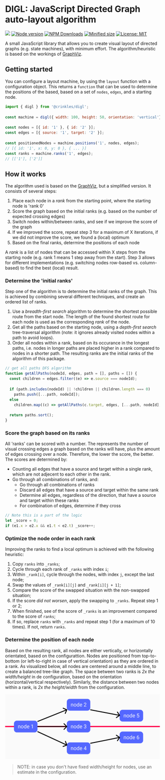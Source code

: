 # DIGL: JavaScript Directed Graph auto-layout algorithm

![](https://github.com/crinklesio/digl/workflows/test/badge.svg)
[![Node version](https://img.shields.io/npm/v/@crinkles/digl.svg?style=flat)](https://www.npmjs.com/package/@crinkles/digl)
[![NPM Downloads](https://img.shields.io/npm/dm/@crinkles/digl.svg?style=flat)](https://www.npmjs.com/package/@crinkles/digl)
[![Minified size](https://img.shields.io/bundlephobia/min/@crinkles/digl?label=minified)](https://www.npmjs.com/package/@crinkles/digl)
[![License: MIT](https://img.shields.io/badge/License-MIT-yellow.svg)](https://opensource.org/licenses/MIT)

A small JavaScript library that allows you to create visual layout of directed graphs (e.g. state machines), with minimum effort. The algorithm/heuristic is based on the workings of [GraphViz](https://www.graphviz.org/Documentation/TSE93.pdf).

## Getting started

You can configure a layout machine, by using the `layout` function with a configuration object. This returns a `function` that can be used to determine the positions of the based, based on a set of `nodes`, `edges`, and a starting node.

```js
import { digl } from '@crinkles/digl';

const machine = digl({ width: 100, height: 50, orientation: 'vertical'});

const nodes = [{ id: '1' }, { id: '2' }];
const edges = [{ source: '1', target: '2' }];

const positionedNodes = machine.positions('1', nodes, edges);
// [{ id: '1', x: 0, y: 0 }, { ... }]
const ranks = machine.ranks('1', edges);
// [['1'], ['2']]
```

## How it works

The algorithm used is based on the [GraphViz](https://www.graphviz.org/Documentation/TSE93.pdf), but a simplified version. It consists of several steps:

1. Place each node in a _rank_ from the starting point, where the starting node is 'rank 0'
2. Score the graph based on the initial ranks (e.g. based on the number of expected crossing edges)
3. Switch nodes within/between ranks, and see if we improve the score of the graph
4. If we improved the score, repeat step 3 for a maximum of X iterations, if we did not improve the score, we found a (local) optimum
5. Based on the final ranks, determine the positions of each node

A _rank_ is a list of nodes that can be accessed within X steps from the starting node (e.g. rank 1 means 1 step away from the start). Step 3 allows for different implementations (e.g. switching nodes row-based vs. column-based) to find the best (local) result.

### Determine the 'initial ranks'

Step one of the algorithm is to determine the initial ranks of the graph. This is achieved by combining several different techniques, and create an ordered list of ranks.

1. Use a _breadth-first search_ algorithm to determine the shortest possible route from the start node. The length of the found shortest route for each node is used as the corresponding _rank_ of the node.
2. Get all the paths based on the starting node, using a _depth-first search_ tree-traversal algorithm (note: it ignores already visited nodes within a path to avoid loops).
3. Order all nodes within a rank, based on its occurance in the longest paths, i.e. nodes in longer paths are placed higher in a rank compared to nodes in a shorter path. The resulting ranks are the initial ranks of the algorithm of this package.

```js
// get all paths DFS algorithm
function getAllPaths(nodeId, edges, path = [], paths = []) {
  const children = edges.filter((e) => e.source === nodeId);

  if (path.includes(nodeId) || !children || children.length === 0)
    paths.push([...path, nodeId]);
  else
    children.map((c) => getAllPaths(c.target, edges, [...path, nodeId], paths));

  return paths.sort();
}
```

### Score the graph based on its ranks

All 'ranks' can be scored with a number. The represents the number of visual crossing edges a graph based on the ranks will have, plus the amount of edges crossing over a node. Therefore, the lower the score, the better. The scores are determined by:

- Counting all edges that have a source and target within a single rank, which are not adjecent to each other in the rank.
- Go through all combinations of ranks, and:
  - Go through all combinations of ranks
  - Discard all edges that have a source and target within the same rank
  - Determine all edges, regardless of the direction, that have a source and target within these ranks
  - For combination of edges, determine if they cross

```js
// Note this is a part of the logic
let _score = 0;
if (e1.x > e2.x && e1.t < e2.t) _score++;
```

### Optimize the node order in each rank

Improving the ranks to find a local optimum is achieved with the following heuristic:

1. Copy `ranks` into `_ranks`;
2. Cycle through each rank of `_ranks` with index `i`;
3. Within `_rank[i]`, cycle through the nodes, with index `j`, except the last node;
4. Swap the values of `_rank[i][j]` and `_rank[i][j + 1]`;
5. Compare the score of the swapped situation with the non-swapped situation;
6. If the score _did not worsen_, apply the swapping to `_ranks`. Repeat step 1 or 2;
7. When finished, see of the score of `_ranks` is an improvement compared to the score of `ranks`;
8. If so, replace `ranks` with `_ranks` and repeat step 1 (for a maximum of 10 times). If not, return `ranks`.

### Determine the position of each node

Based on the resulting rank, all nodes are either vertically, or horizontally orientated, based on the configurattion. Nodes are positioned from top-to-bottom (or left-to-right in case of vertical orientation) as they are ordered in a rank. As visualized below, all nodes are centered around a middle line, to create a balanced tree-like graph. The space between two ranks is _2x the width/height_ in de configuration, based on the orientation (horizontal/vertical respectively). Similarly, the distance between two nodes within a rank, is _2x the height/width_ from the configuration.

![](./img/positioning.png)

> NOTE: in case you don't have fixed width/height for nodes, use an estimate in the configuration.
